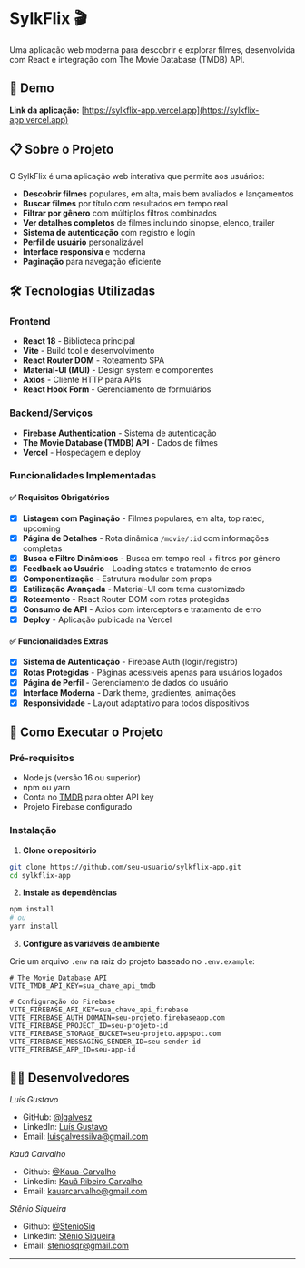 # SylkFlix 🎬

Uma aplicação web moderna para descobrir e explorar filmes, desenvolvida com React e integração com The Movie Database (TMDB) API.

## 🚀 Demo

**Link da aplicação:** [https://sylkflix-app.vercel.app](https://sylkflix-app.vercel.app)

## 📋 Sobre o Projeto

O SylkFlix é uma aplicação web interativa que permite aos usuários:

- **Descobrir filmes** populares, em alta, mais bem avaliados e lançamentos
- **Buscar filmes** por título com resultados em tempo real
- **Filtrar por gênero** com múltiplos filtros combinados
- **Ver detalhes completos** de filmes incluindo sinopse, elenco, trailer
- **Sistema de autenticação** com registro e login
- **Perfil de usuário** personalizável
- **Interface responsiva** e moderna
- **Paginação** para navegação eficiente

## 🛠️ Tecnologias Utilizadas

### Frontend
- **React 18** - Biblioteca principal
- **Vite** - Build tool e desenvolvimento
- **React Router DOM** - Roteamento SPA
- **Material-UI (MUI)** - Design system e componentes
- **Axios** - Cliente HTTP para APIs
- **React Hook Form** - Gerenciamento de formulários

### Backend/Serviços
- **Firebase Authentication** - Sistema de autenticação
- **The Movie Database (TMDB) API** - Dados de filmes
- **Vercel** - Hospedagem e deploy

### Funcionalidades Implementadas

#### ✅ Requisitos Obrigatórios
- [x] **Listagem com Paginação** - Filmes populares, em alta, top rated, upcoming
- [x] **Página de Detalhes** - Rota dinâmica `/movie/:id` com informações completas
- [x] **Busca e Filtro Dinâmicos** - Busca em tempo real + filtros por gênero
- [x] **Feedback ao Usuário** - Loading states e tratamento de erros
- [x] **Componentização** - Estrutura modular com props
- [x] **Estilização Avançada** - Material-UI com tema customizado
- [x] **Roteamento** - React Router DOM com rotas protegidas
- [x] **Consumo de API** - Axios com interceptors e tratamento de erro
- [x] **Deploy** - Aplicação publicada na Vercel

#### ✅ Funcionalidades Extras
- [x] **Sistema de Autenticação** - Firebase Auth (login/registro)
- [x] **Rotas Protegidas** - Páginas acessíveis apenas para usuários logados
- [x] **Página de Perfil** - Gerenciamento de dados do usuário
- [x] **Interface Moderna** - Dark theme, gradientes, animações
- [x] **Responsividade** - Layout adaptativo para todos dispositivos

## 🚀 Como Executar o Projeto

### Pré-requisitos
- Node.js (versão 16 ou superior)
- npm ou yarn
- Conta no [TMDB](https://www.themoviedb.org/settings/api) para obter API key
- Projeto Firebase configurado

### Instalação

1. **Clone o repositório**
```bash
git clone https://github.com/seu-usuario/sylkflix-app.git
cd sylkflix-app
```

2. **Instale as dependências**
```bash
npm install
# ou
yarn install
```

3. **Configure as variáveis de ambiente**

Crie um arquivo `.env` na raiz do projeto baseado no `.env.example`:

```env
# The Movie Database API
VITE_TMDB_API_KEY=sua_chave_api_tmdb

# Configuração do Firebase
VITE_FIREBASE_API_KEY=sua_chave_api_firebase
VITE_FIREBASE_AUTH_DOMAIN=seu-projeto.firebaseapp.com
VITE_FIREBASE_PROJECT_ID=seu-projeto-id
VITE_FIREBASE_STORAGE_BUCKET=seu-projeto.appspot.com
VITE_FIREBASE_MESSAGING_SENDER_ID=seu-sender-id
VITE_FIREBASE_APP_ID=seu-app-id
```

## 👨‍💻 Desenvolvedores

*Luís Gustavo*
- GitHub: [@lgalvesz](https://github.com/lgalvesz)
- LinkedIn: [Luís Gustavo](https://www.linkedin.com/in/luisgustavoalves/)
- Email: luisgalvessilva@gmail.com

*Kauã Carvalho*
- Github: [@Kaua-Carvalho](https://github.com/Kaua-Carvalho)
- Linkedin: [Kauã Ribeiro Carvalho](https://www.linkedin.com/in/kauã-ribeiro-carvalho/)
- Email: kauarcarvalho@gmail.com

*Stênio Siqueira*
- Github: [@StenioSiq](https://github.com/StenioSiq)
- Linkedin: [Stênio Siqueira](https://www.linkedin.com/in/stenio-siqueira/)
- Email: steniosqr@gmail.com

---